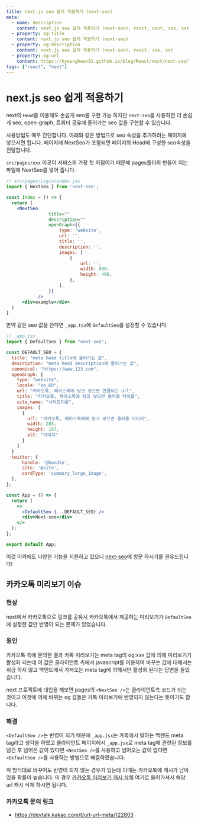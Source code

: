 ```yaml
---
title: next.js seo 쉽게 적용하기 (next-seo)
meta:
  - name: description
    content: next.js seo 쉽게 적용하기 (next-seo), react, next, seo, ssr
  - property: og:title
    content: next.js seo 쉽게 적용하기 (next-seo)
  - property: og:description
    content: next.js seo 쉽게 적용하기 (next-seo), react, seo, ssr
  - property: og:url
    content: https://kyounghwan01.github.io/blog/React/next/next-seo/
tags: ["react", "next"]
---
```


# next.js seo 쉽게 적용하기

next의 `Head`를 이용해도 손쉽게 seo를 구현 가능 하지만 `next-seo`를 사용하면 더 손쉽게 seo, open-graph, 트위터 공유에 들어가는 seo 값을 구현할 수 있습니다.

사용방법도 매우 간단합니다. 아래와 같은 방법으로 seo 속성을 추가하려는 페이지에 넣으시면 됩니다. 페이지에 NextSeo가 포함되면 페이지의 Head에 구성한 seo속성을 전달합니다.

`src/pages/xxx` 이곳이 서비스의 가장 첫 지점이기 때문에 pages폴더의 만들어 지는 파일에 NextSeo를 넣어 줍니다.

```jsx
// src/pages/Login/index.jsx
import { NextSeo } from 'next-seo';

const Index = () => {
  return (
    <NextSeo
				title=""
				description=""
				openGraph={{
					type: 'website',
					url: '',
					title: '',
					description: '',
					images: [
						{
							url: '',
							width: 800,
							height: 400,
						},
					],
				}}
			/>
      <div>example</div>
  )
}
```

만약 같은 seo 값을 쓴다면 `_app.tsx`에 `DefaultSeo`를 설정할 수 있습니다.

```jsx
// _app.jsx
import { DefaultSeo } from "next-seo";

const DEFAULT_SEO = {
  title: "meta head title에 들어가는 값",
  description: "meta head description에 들어가는 값",
  canonical: "https://www.123.com",
  openGraph: {
    type: "website",
    locale: "ko_KR",
    url: "카카오톡, 페이스북에 링크 넣으면 연결되는 url",
    title: "카카오톡, 페이스북에 링크 넣으면 올라올 타이틀",
    site_name: "사이트이름",
    images: [
      {
        url: "카카오톡, 페이스북에에 링크 넣으면 올라올 이미지",
        width: 285,
        height: 167,
        alt: "이미지"
      }
    ]
  }
  twitter: {
      handle: '@handle',
      site: '@site',
      cardType: 'summary_large_image',
  },
};

const App = () => {
  return (
    <>
      <DefaultSeo {...DEFAULT_SEO} />
      <div>Next-seo</div>
    </>
  );
};

export default App;
```

이것 이외에도 다양한 기능을 지원하고 있으니 [next-seo](https://github.com/garmeeh/next-seo)에 방문 하시기를 권유드립니다!

## 카카오톡 미리보기 이슈

### 현상

next에서 카카오톡으로 링크를 공유시 카카오톡에서 제공하는 미리보기가 `DefaultSeo`에 설정한 값만 반영이 되는 문제가 있었습니다.

### 원인

카카오톡 측에 문의한 결과 카톡 미리보기는 meta tag의 og:xxx 값에 의해 미리보기가 활성화 되는데 이 값은 클라이언트 측에서 javascript를 이용하여 바꾸는 값에 대해서는 취급 하지 않고 백엔드에서 가져오는 meta tag에 의해서만 활성화 된다는 답변을 들었습니다.

next 프로젝트에 대입을 해보면 pages의 `<NextSeo />`는 클라이언트측 코드가 되는 것이고 이것에 의해 바뀌는 og 값들은 카톡 미리보기에 반영되지 않는다는 뜻이기도 합니다.

### 해결

`<DefaultSeo />`는 반영이 되기 때문에 `_app.jsx`는 카톡에서 말하는 백엔드 meta tag라고 생각을 하였고 클라이언트 페이지에서 `_app.jsx`로 meta tag에 관련된 정보를 넘긴 후 넘어온 값이 있다면 `<NextSeo />`를 사용하고 넘어오는 값이 없다면 `<DefaultSeo />`를 사용하는 방법으로 해결하였습니다.

위 방식대로 바꾸어도 반영이 되지 않는 경우가 있는데 이때는 카카오톡에 캐시가 남아있을 확률이 높습니다. 이 경우 [카카오톡 미리보기 캐시 삭제](https://developers.kakao.com/tool/clear/og) 여기로 들어가셔서 해당 url 캐시 삭제 하시면 됩니다.

### 카카오톡 문의 링크

- https://devtalk.kakao.com/t/url-url-meta/122803

<TagLinks />

<Comment />
